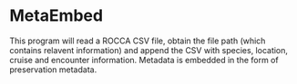 # MetaEmbed

This program will read a ROCCA CSV file, obtain the file path (which contains relavent information) and append the CSV with species, location, cruise and encounter information. Metadata is embedded in the form of preservation metadata.
